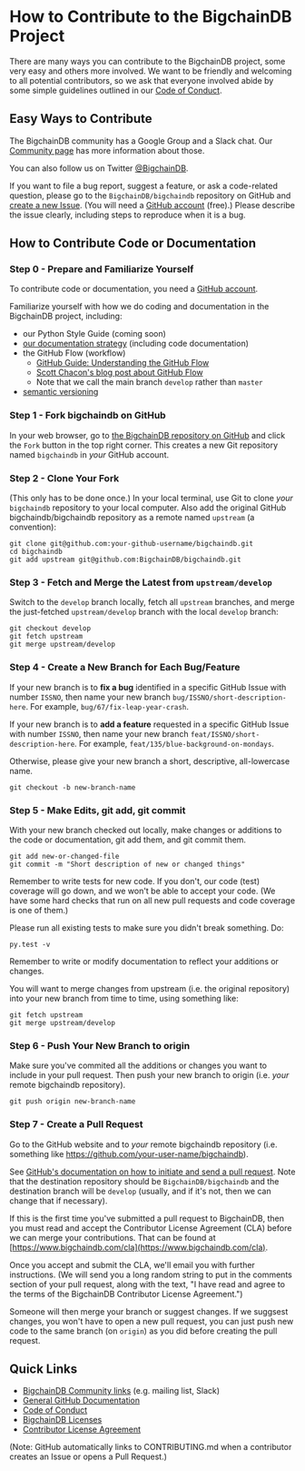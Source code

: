 # How to Contribute to the BigchainDB Project

There are many ways you can contribute to the BigchainDB project, some very easy and others more involved. We want to be friendly and welcoming to all potential contributors, so we ask that everyone involved abide by some simple guidelines outlined in our [Code of Conduct](./CODE_OF_CONDUCT.md).

## Easy Ways to Contribute

The BigchainDB community has a Google Group and a Slack chat. Our [Community page](https://www.bigchaindb.com/community) has more information about those.

You can also follow us on Twitter [@BigchainDB](https://twitter.com/BigchainDB).

If you want to file a bug report, suggest a feature, or ask a code-related question, please go to the `BigchainDB/bigchaindb` repository on GitHub and [create a new Issue](https://github.com/bigchaindb/bigchaindb/issues/new). (You will need a [GitHub account](https://github.com/signup/free) (free).) Please describe the issue clearly, including steps to reproduce when it is a bug.

## How to Contribute Code or Documentation

### Step 0 - Prepare and Familiarize Yourself

To contribute code or documentation, you need a [GitHub account](https://github.com/signup/free).

Familiarize yourself with how we do coding and documentation in the BigchainDB project, including:

* our Python Style Guide (coming soon)
* [our documentation strategy](./docs/README.md) (including code documentation)
* the GitHub Flow (workflow)
    * [GitHub Guide: Understanding the GitHub Flow](https://guides.github.com/introduction/flow/)
    * [Scott Chacon's blog post about GitHub Flow](http://scottchacon.com/2011/08/31/github-flow.html)
    * Note that we call the main branch `develop` rather than `master`
* [semantic versioning](http://semver.org/)

### Step 1 - Fork bigchaindb on GitHub

In your web browser, go to [the BigchainDB repository on GitHub](https://github.com/bigchaindb/bigchaindb) and click the `Fork` button in the top right corner. This creates a new Git repository named `bigchaindb` in _your_ GitHub account.

### Step 2 - Clone Your Fork

(This only has to be done once.) In your local terminal, use Git to clone _your_ `bigchaindb` repository to your local computer. Also add the original GitHub bigchaindb/bigchaindb repository as a remote named `upstream` (a convention):
```shell
git clone git@github.com:your-github-username/bigchaindb.git
cd bigchaindb
git add upstream git@github.com:BigchainDB/bigchaindb.git
```

### Step 3 - Fetch and Merge the Latest from `upstream/develop`

Switch to the `develop` branch locally, fetch all `upstream` branches, and merge the just-fetched `upstream/develop` branch with the local `develop` branch:
```shell
git checkout develop
git fetch upstream
git merge upstream/develop
```

### Step 4 - Create a New Branch for Each Bug/Feature

If your new branch is to **fix a bug** identified in a specific GitHub Issue with number `ISSNO`, then name your new branch `bug/ISSNO/short-description-here`. For example, `bug/67/fix-leap-year-crash`.

If your new branch is to **add a feature** requested in a specific GitHub Issue with number `ISSNO`, then name your new branch `feat/ISSNO/short-description-here`. For example, `feat/135/blue-background-on-mondays`.

Otherwise, please give your new branch a short, descriptive, all-lowercase name.
```shell
git checkout -b new-branch-name
```

### Step 5 - Make Edits, git add, git commit

With your new branch checked out locally, make changes or additions to the code or documentation, git add them, and git commit them.
```shell
git add new-or-changed-file
git commit -m "Short description of new or changed things"
```

Remember to write tests for new code. If you don't, our code (test) coverage will go down, and we won't be able to accept your code. (We have some hard checks that run on all new pull requests and code coverage is one of them.)

Please run all existing tests to make sure you didn't break something. Do:
```shell
py.test -v
```

Remember to write or modify documentation to reflect your additions or changes.

You will want to merge changes from upstream (i.e. the original repository) into your new branch from time to time, using something like:
```shell
git fetch upstream
git merge upstream/develop
```

### Step 6 - Push Your New Branch to origin

Make sure you've commited all the additions or changes you want to include in your pull request. Then push your new branch to origin (i.e. _your_ remote bigchaindb repository).
```shell
git push origin new-branch-name
```

### Step 7 - Create a Pull Request 

Go to the GitHub website and to _your_ remote bigchaindb repository (i.e. something like https://github.com/your-user-name/bigchaindb). 

See [GitHub's documentation on how to initiate and send a pull request](https://help.github.com/articles/using-pull-requests/). Note that the destination repository should be `BigchainDB/bigchaindb` and the destination branch will be `develop` (usually, and if it's not, then we can change that if necessary).

If this is the first time you've submitted a pull request to BigchainDB, then you must read and accept the Contributor License Agreement (CLA) before we can merge your contributions. That can be found at [https://www.bigchaindb.com/cla](https://www.bigchaindb.com/cla).

Once you accept and submit the CLA, we'll email you with further instructions. (We will send you a long random string to put in the comments section of your pull request, along with the text, "I have read and agree to the terms of the BigchainDB Contributor License Agreement.")

Someone will then merge your branch or suggest changes. If we suggsest changes, you won't have to open a new pull request, you can just push new code to the same branch (on `origin`) as you did before creating the pull request.

## Quick Links

* [BigchainDB Community links](https://www.bigchaindb.com/community) (e.g. mailing list, Slack)
* [General GitHub Documentation](https://help.github.com/)
* [Code of Conduct](./CODE_OF_CONDUCT.md)
* [BigchainDB Licenses](./LICENSES.md)
* [Contributor License Agreement](https://www.bigchaindb.com/cla)

(Note: GitHub automatically links to CONTRIBUTING.md when a contributor creates an Issue or opens a Pull Request.)